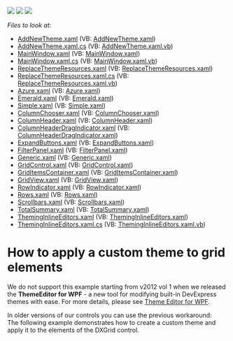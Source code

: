 <!-- default badges list -->
![](https://img.shields.io/endpoint?url=https://codecentral.devexpress.com/api/v1/VersionRange/128648162/10.1.4%2B)
[![](https://img.shields.io/badge/Open_in_DevExpress_Support_Center-FF7200?style=flat-square&logo=DevExpress&logoColor=white)](https://supportcenter.devexpress.com/ticket/details/E1134)
[![](https://img.shields.io/badge/📖_How_to_use_DevExpress_Examples-e9f6fc?style=flat-square)](https://docs.devexpress.com/GeneralInformation/403183)
<!-- default badges end -->
<!-- default file list -->
*Files to look at*:

* [AddNewTheme.xaml](./CS/AddNewTheme.xaml) (VB: [AddNewTheme.xaml](./VB/AddNewTheme.xaml))
* [AddNewTheme.xaml.cs](./CS/AddNewTheme.xaml.cs) (VB: [AddNewTheme.xaml.vb](./VB/AddNewTheme.xaml.vb))
* [MainWindow.xaml](./CS/MainWindow.xaml) (VB: [MainWindow.xaml](./VB/MainWindow.xaml))
* [MainWindow.xaml.cs](./CS/MainWindow.xaml.cs) (VB: [MainWindow.xaml.vb](./VB/MainWindow.xaml.vb))
* [ReplaceThemeResources.xaml](./CS/ReplaceThemeResources.xaml) (VB: [ReplaceThemeResources.xaml](./VB/ReplaceThemeResources.xaml))
* [ReplaceThemeResources.xaml.cs](./CS/ReplaceThemeResources.xaml.cs) (VB: [ReplaceThemeResources.xaml.vb](./VB/ReplaceThemeResources.xaml.vb))
* [Azure.xaml](./CS/Themes/Editors/Azure.xaml) (VB: [Azure.xaml](./VB/Themes/Editors/Azure.xaml))
* [Emerald.xaml](./CS/Themes/Editors/Emerald.xaml) (VB: [Emerald.xaml](./VB/Themes/Editors/Emerald.xaml))
* [Simple.xaml](./CS/Themes/Editors/Simple.xaml) (VB: [Simple.xaml](./VB/Themes/Editors/Simple.xaml))
* [ColumnChooser.xaml](./CS/Themes/Simple/ColumnChooser.xaml) (VB: [ColumnChooser.xaml](./VB/Themes/Simple/ColumnChooser.xaml))
* [ColumnHeader.xaml](./CS/Themes/Simple/ColumnHeader.xaml) (VB: [ColumnHeader.xaml](./VB/Themes/Simple/ColumnHeader.xaml))
* [ColumnHeaderDragIndicator.xaml](./CS/Themes/Simple/ColumnHeaderDragIndicator.xaml) (VB: [ColumnHeaderDragIndicator.xaml](./VB/Themes/Simple/ColumnHeaderDragIndicator.xaml))
* [ExpandButtons.xaml](./CS/Themes/Simple/ExpandButtons.xaml) (VB: [ExpandButtons.xaml](./VB/Themes/Simple/ExpandButtons.xaml))
* [FilterPanel.xaml](./CS/Themes/Simple/FilterPanel.xaml) (VB: [FilterPanel.xaml](./VB/Themes/Simple/FilterPanel.xaml))
* [Generic.xaml](./CS/Themes/Simple/Generic.xaml) (VB: [Generic.xaml](./VB/Themes/Simple/Generic.xaml))
* [GridControl.xaml](./CS/Themes/Simple/GridControl.xaml) (VB: [GridControl.xaml](./VB/Themes/Simple/GridControl.xaml))
* [GridItemsContainer.xaml](./CS/Themes/Simple/GridItemsContainer.xaml) (VB: [GridItemsContainer.xaml](./VB/Themes/Simple/GridItemsContainer.xaml))
* [GridView.xaml](./CS/Themes/Simple/GridView.xaml) (VB: [GridView.xaml](./VB/Themes/Simple/GridView.xaml))
* [RowIndicator.xaml](./CS/Themes/Simple/RowIndicator.xaml) (VB: [RowIndicator.xaml](./VB/Themes/Simple/RowIndicator.xaml))
* [Rows.xaml](./CS/Themes/Simple/Rows.xaml) (VB: [Rows.xaml](./VB/Themes/Simple/Rows.xaml))
* [Scrollbars.xaml](./CS/Themes/Simple/Scrollbars.xaml) (VB: [Scrollbars.xaml](./VB/Themes/Simple/Scrollbars.xaml))
* [TotalSummary.xaml](./CS/Themes/Simple/TotalSummary.xaml) (VB: [TotalSummary.xaml](./VB/Themes/Simple/TotalSummary.xaml))
* [ThemingInlineEditors.xaml](./CS/ThemingInlineEditors.xaml) (VB: [ThemingInlineEditors.xaml](./VB/ThemingInlineEditors.xaml))
* [ThemingInlineEditors.xaml.cs](./CS/ThemingInlineEditors.xaml.cs) (VB: [ThemingInlineEditors.xaml.vb](./VB/ThemingInlineEditors.xaml.vb))
<!-- default file list end -->
# How to apply a custom theme to grid elements


<p>We do not support this example starting from v2012 vol 1 when we released the <strong>ThemeEditor for WPF</strong> - a new tool for modifying built-in DevExpress themes with ease. For more details, please see <a href="http://documentation.devexpress.com/#WpfThemeEditor/CustomDocument10429"><u>Theme Editor for WPF</u></a>.</p><p>In older versions of our controls you can use the previous workaround:<br />
The following example demonstrates how to create a custom theme and apply it to the elements of the DXGrid control.</p>

<br/>


